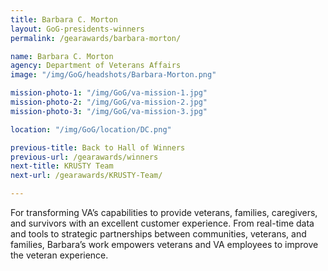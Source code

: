 ```yaml
---
title: Barbara C. Morton
layout: GoG-presidents-winners
permalink: /gearawards/barbara-morton/

name: Barbara C. Morton
agency: Department of Veterans Affairs
image: "/img/GoG/headshots/Barbara-Morton.png"

mission-photo-1: "/img/GoG/va-mission-1.jpg"
mission-photo-2: "/img/GoG/va-mission-2.jpg"
mission-photo-3: "/img/GoG/va-mission-3.jpg"

location: "/img/GoG/location/DC.png"

previous-title: Back to Hall of Winners
previous-url: /gearawards/winners
next-title: KRUSTY Team
next-url: /gearawards/KRUSTY-Team/

---
```

For transforming VA’s capabilities to provide veterans,
families, caregivers, and survivors with an excellent
customer experience. From real-time data and tools to
strategic partnerships between communities,
veterans, and families, Barbara’s work empowers
veterans and VA employees to improve the veteran
experience.
